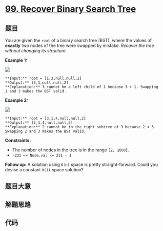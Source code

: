 # [99. Recover Binary Search Tree](https://leetcode.com/problems/recover-binary-search-tree)

## 题目

You are given the `root` of a binary search tree (BST), where the values of
**exactly** two nodes of the tree were swapped by mistake. _Recover the tree
without changing its structure_.



**Example 1:**

![](https://assets.leetcode.com/uploads/2020/10/28/recover1.jpg)

    
    
    **Input:** root = [1,3,null,null,2]
    **Output:** [3,1,null,null,2]
    **Explanation:** 3 cannot be a left child of 1 because 3 > 1. Swapping 1 and 3 makes the BST valid.
    

**Example 2:**

![](https://assets.leetcode.com/uploads/2020/10/28/recover2.jpg)

    
    
    **Input:** root = [3,1,4,null,null,2]
    **Output:** [2,1,4,null,null,3]
    **Explanation:** 2 cannot be in the right subtree of 3 because 2 < 3. Swapping 2 and 3 makes the BST valid.
    



**Constraints:**

  * The number of nodes in the tree is in the range `[2, 1000]`.
  * `-231 <= Node.val <= 231 - 1`



**Follow up:** A solution using `O(n)` space is pretty straight-forward. Could
you devise a constant `O(1)` space solution?


## 题目大意

## 解题思路

## 代码

```javascript

```
